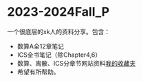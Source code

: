 # 2023-2024Fall_P
一个很底层的xk人的资料分享。包含：
- 数算A全12章笔记
- ICS全书笔记（除Chapter4,6）
- 数算、离散、ICS分章节网站资料[我的收藏夹](https://cryingnow.github.io/2023-2024Fall_P/Internet_Resource.html)
- 希望有所帮助。
